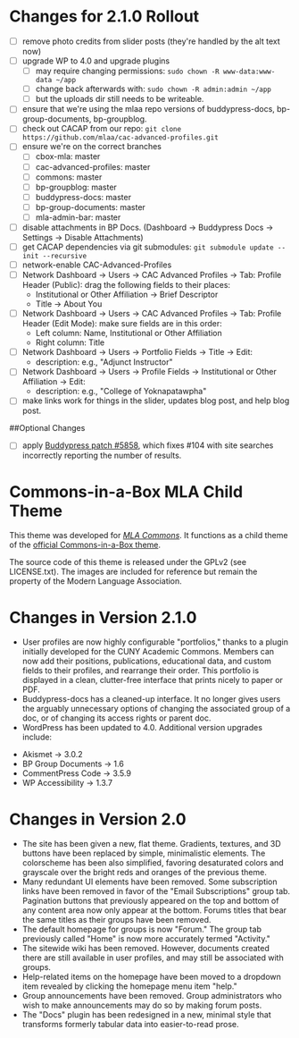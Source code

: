 # Changes for 2.1.0 Rollout

 * [ ] remove photo credits from slider posts (they're handled by the alt text now)
 * [ ] upgrade WP to 4.0 and upgrade plugins
   - [ ] may require changing permissions: `sudo chown -R www-data:www-data ~/app`
   - [ ] change back afterwards with: `sudo chown -R admin:admin ~/app`
   - [ ] but the uploads dir still needs to be writeable. 
 * [ ] ensure that we're using the mlaa repo versions of buddypress-docs, bp-group-documents, bp-groupblog. 
 * [ ] check out CACAP from our repo: `git clone https://github.com/mlaa/cac-advanced-profiles.git`
 * [ ] ensure we're on the correct branches
   - [ ] cbox-mla: master
   - [ ] cac-advanced-profiles: master
   - [ ] commons: master  
   - [ ] bp-groupblog: master
   - [ ] buddypress-docs: master
   - [ ] bp-group-documents: master
   - [ ] mla-admin-bar: master
 * [ ] disable attachments in BP Docs. (Dashboard -> Buddypress Docs -> Settings -> Disable Attachments) 
 * [ ] get CACAP dependencies via git submodules: `git submodule update --init --recursive` 
 * [ ] network-enable CAC-Advanced-Profiles
 * [ ] Network Dashboard -> Users -> CAC Advanced Profiles -> Tab: Profile Header (Public): drag the following fields to their places: 
   - Institutional or Other Affiliation -> Brief Descriptor
   - Title -> About You
 * [ ] Network Dashboard -> Users -> CAC Advanced Profiles -> Tab: Profile Header (Edit Mode): make sure fields are in this order: 
   - Left column: Name, Institutional or Other Affiliation
   - Right column: Title
 * [ ] Network Dashboard -> Users -> Portfolio Fields -> Title -> Edit: 
   - description: e.g., &quot;Adjunct Instructor&quot; 
 * [ ] Network Dashboard -> Users -> Profile Fields -> Institutional or Other Affiliation -> Edit: 
   - description: e.g., &quot;College of Yoknapatawpha&quot; 
 * [ ] make links work for things in the slider, updates blog post, and help blog post. 

##Optional Changes
 * [ ] apply [Buddypress patch #5858](https://buddypress.trac.wordpress.org/ticket/5858), which fixes #104 with site searches incorrectly reporting the number of results. 

# Commons-in-a-Box MLA Child Theme

This theme was developed for [_MLA Commons_][1]. It functions as a child 
theme of the [official Commons-in-a-Box theme][2].

The source code of this theme is released under the GPLv2 (see LICENSE.txt). 
The images are included for reference but remain the property of the Modern 
Language Association.

[1]: http://commons.mla.org
[2]: https://github.com/cuny-academic-commons/cbox-theme

# Changes in Version 2.1.0 

 * User profiles are now highly configurable "portfolios," thanks to a plugin initially developed for the CUNY Academic Commons. Members can now add their positions, publications, educational data, and custom fields to their profiles, and rearrange their order. This portfolio is displayed in a clean, clutter-free interface that prints nicely to paper or PDF.  
 * Buddypress-docs has a cleaned-up interface. It no longer gives users the arguably unnecessary options of changing the associated group of a doc, or of changing its access rights or parent doc.  
 * WordPress has been updated to 4.0. Additional version upgrades include: 
  - Akismet -> 3.0.2
  - BP Group Documents -> 1.6
  - CommentPress Code -> 3.5.9
  - WP Accessibility -> 1.3.7

# Changes in Version 2.0 

 * The site has been given a new, flat theme. Gradients, textures, and 3D buttons have been replaced by simple, minimalistic elements. The colorscheme has been also simplified, favoring desaturated colors and grayscale over the bright reds and oranges of the previous theme. 
 * Many redundant UI elements have been removed. Some subscription links have been removed in favor of the "Email Subscriptions" group tab. Pagination buttons that previously appeared on the top and bottom of any content area now only appear at the bottom. Forums titles that bear the same titles as their groups have been removed. 
 * The default homepage for groups is now "Forum." The group tab previously called "Home" is now more accurately termed "Activity." 
 * The sitewide wiki has been removed. However, documents created there are still available in user profiles, and may still be associated with groups. 
 * Help-related items on the homepage have been moved to a dropdown item revealed by clicking the homepage menu item "help." 
 * Group announcements have been removed. Group administrators who wish to make announcements may do so by making forum posts.  
 * The "Docs" plugin has been redesigned in a new, minimal style that transforms formerly tabular data into easier-to-read prose.  
